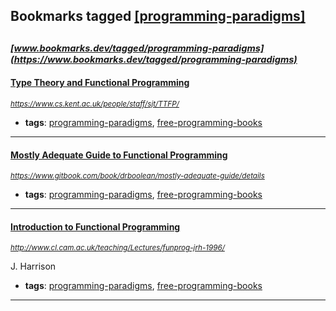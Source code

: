 ## Bookmarks tagged [[programming-paradigms]](https://www.bookmarks.dev/search?q=[programming-paradigms])

_<sup><sup>[www.bookmarks.dev/tagged/programming-paradigms](https://www.bookmarks.dev/tagged/programming-paradigms)</sup></sup>_
---
#### [Type Theory and Functional Programming](https://www.cs.kent.ac.uk/people/staff/sjt/TTFP/)
_<sup>https://www.cs.kent.ac.uk/people/staff/sjt/TTFP/</sup>_

* **tags**: [programming-paradigms](../tagged/programming-paradigms.md), [free-programming-books](../tagged/free-programming-books.md)
---
#### [Mostly Adequate Guide to Functional Programming](https://www.gitbook.com/book/drboolean/mostly-adequate-guide/details)
_<sup>https://www.gitbook.com/book/drboolean/mostly-adequate-guide/details</sup>_

* **tags**: [programming-paradigms](../tagged/programming-paradigms.md), [free-programming-books](../tagged/free-programming-books.md)
---
#### [Introduction to Functional Programming](http://www.cl.cam.ac.uk/teaching/Lectures/funprog-jrh-1996/)
_<sup>http://www.cl.cam.ac.uk/teaching/Lectures/funprog-jrh-1996/</sup>_

J. Harrison
* **tags**: [programming-paradigms](../tagged/programming-paradigms.md), [free-programming-books](../tagged/free-programming-books.md)
---
